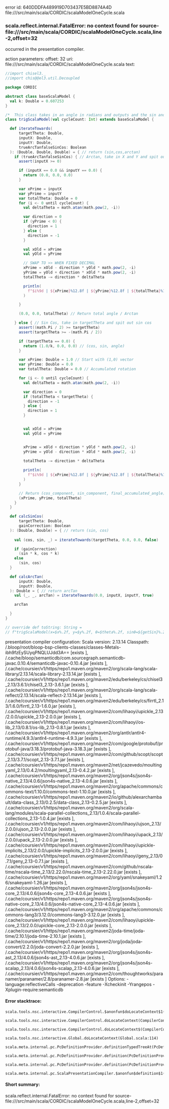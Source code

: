 error id: 640DDDFA489919D703437E5BD8874A4D
file://<WORKSPACE>/src/main/scala/CORDIC/scalaModelOneCycle.scala
### scala.reflect.internal.FatalError: no context found for source-file://<WORKSPACE>/src/main/scala/CORDIC/scalaModelOneCycle.scala,line-2,offset=32

occurred in the presentation compiler.



action parameters:
offset: 32
uri: file://<WORKSPACE>/src/main/scala/CORDIC/scalaModelOneCycle.scala
text:
```scala
//import chisel3._
//import chis@@el3.util.Decoupled

package CORDIC

abstract class baseScalaModel {
  val k: Double = 0.607253
}

/*  This class takes in an angle in radians and outputs and the sin and cosine of the angle*/
class trigScalaModel(val cycleCount: Int) extends baseScalaModel {

  def iterateTowards(
      targetTheta: Double,
      inputX: Double,
      inputY: Double,
      trueArcTanfalseSinCos: Boolean
  ): (Double, Double, Double) = { // return (sin,cos,arctan)
    if (trueArcTanfalseSinCos) { // Arctan, take in X and Y and spit out angle
      assert(inputX >= 0)

      if (inputX == 0.0 && inputY == 0.0) {
        return (0.0, 0.0, 0.0)
      }

      var xPrime = inputX
      var yPrime = inputY
      var totalTheta: Double = 0
      for (i <- 0 until cycleCount) {
        val deltaTheta = math.atan(math.pow(2, -i))

        var direction = 0
        if (yPrime < 0) {
          direction = 1
        } else {
          direction = -1
        }

        val xOld = xPrime
        val yOld = yPrime

        // SWAP TO >> WHEN FIXED DECIMAL
        xPrime = xOld - direction * yOld * math.pow(2, -i)
        yPrime = yOld + direction * xOld * math.pow(2, -i)
        totalTheta -= direction * deltaTheta

        println(
          f"$i%9d | ${xPrime}%12.8f | ${yPrime}%12.8f | ${totalTheta}%12.8f"
        )

      }

      (0.0, 0.0, totalTheta) // Return total angle / Arctan

    } else { // Sin Cos, take in targetTheta and spit out sin cos
      assert((math.Pi / 2) >= targetTheta)
      assert(targetTheta >= -(math.Pi / 2))

      if (targetTheta == 0.0) {
        return (1.0/k, 0.0, 0.0) // (cos, sin, angle)
      }

      var xPrime: Double = 1.0 // Start with (1,0) vector
      var yPrime: Double = 0.0
      var totalTheta: Double = 0.0 // Accumulated rotation

      for (i <- 0 until cycleCount) {
        val deltaTheta = math.atan(math.pow(2, -i))

        var direction = 0
        if (totalTheta < targetTheta) { 
          direction = -1
        } else { 
          direction = 1
        }


        val xOld = xPrime
        val yOld = yPrime


        xPrime = xOld + direction * yOld * math.pow(2, -i)
        yPrime = yOld - direction * xOld * math.pow(2, -i) 
        
        totalTheta -= direction * deltaTheta 

        println(
          f"$i%9d | ${xPrime}%12.8f | ${yPrime}%12.8f | ${totalTheta}%12.8f"
        )
      }

      // Return (cos_component, sin_component, final_accumulated_angle)
      (xPrime, yPrime, totalTheta) 
    }
  }

  def calcSinCos(
      targetTheta: Double,
      gainCorrection: Boolean
  ): (Double, Double) = { // return (sin, cos)
  
    val (cos, sin, _) = iterateTowards(targetTheta, 0.0, 0.0, false)

    if (gainCorrection)
      (sin * k, cos * k)
    else
      (sin, cos)
  }

  def calcArcTan(
      inputX: Double,
      inputY: Double,
  ): Double = { // return arcTan
    val (_, _, arcTan) = iterateTowards(0.0, inputX, inputY, true)

    arcTan

  }
}

// override def toString: String =
// f"trigScalaModel(x=$x%.2f, y=$y%.2f, θ=$theta%.2f, sinθ=${getSin}%.2f, cosθ=${getCos}%.2f, cycles=$cycleCount)"

```


presentation compiler configuration:
Scala version: 2.13.14
Classpath:
<WORKSPACE>/.bloop/root/bloop-bsp-clients-classes/classes-Metals-ibh9fzEySUyqPNQLUJdd3A== [exists ], <HOME>/.cache/bloop/semanticdb/com.sourcegraph.semanticdb-javac.0.10.4/semanticdb-javac-0.10.4.jar [exists ], <HOME>/.cache/coursier/v1/https/repo1.maven.org/maven2/org/scala-lang/scala-library/2.13.14/scala-library-2.13.14.jar [exists ], <HOME>/.cache/coursier/v1/https/repo1.maven.org/maven2/edu/berkeley/cs/chisel3_2.13/3.6.1/chisel3_2.13-3.6.1.jar [exists ], <HOME>/.cache/coursier/v1/https/repo1.maven.org/maven2/org/scala-lang/scala-reflect/2.13.14/scala-reflect-2.13.14.jar [exists ], <HOME>/.cache/coursier/v1/https/repo1.maven.org/maven2/edu/berkeley/cs/firrtl_2.13/1.6.0/firrtl_2.13-1.6.0.jar [exists ], <HOME>/.cache/coursier/v1/https/repo1.maven.org/maven2/com/lihaoyi/upickle_2.13/2.0.0/upickle_2.13-2.0.0.jar [exists ], <HOME>/.cache/coursier/v1/https/repo1.maven.org/maven2/com/lihaoyi/os-lib_2.13/0.8.1/os-lib_2.13-0.8.1.jar [exists ], <HOME>/.cache/coursier/v1/https/repo1.maven.org/maven2/org/antlr/antlr4-runtime/4.9.3/antlr4-runtime-4.9.3.jar [exists ], <HOME>/.cache/coursier/v1/https/repo1.maven.org/maven2/com/google/protobuf/protobuf-java/3.18.3/protobuf-java-3.18.3.jar [exists ], <HOME>/.cache/coursier/v1/https/repo1.maven.org/maven2/com/github/scopt/scopt_2.13/3.7.1/scopt_2.13-3.7.1.jar [exists ], <HOME>/.cache/coursier/v1/https/repo1.maven.org/maven2/net/jcazevedo/moultingyaml_2.13/0.4.2/moultingyaml_2.13-0.4.2.jar [exists ], <HOME>/.cache/coursier/v1/https/repo1.maven.org/maven2/org/json4s/json4s-native_2.13/4.0.6/json4s-native_2.13-4.0.6.jar [exists ], <HOME>/.cache/coursier/v1/https/repo1.maven.org/maven2/org/apache/commons/commons-text/1.10.0/commons-text-1.10.0.jar [exists ], <HOME>/.cache/coursier/v1/https/repo1.maven.org/maven2/io/github/alexarchambault/data-class_2.13/0.2.5/data-class_2.13-0.2.5.jar [exists ], <HOME>/.cache/coursier/v1/https/repo1.maven.org/maven2/org/scala-lang/modules/scala-parallel-collections_2.13/1.0.4/scala-parallel-collections_2.13-1.0.4.jar [exists ], <HOME>/.cache/coursier/v1/https/repo1.maven.org/maven2/com/lihaoyi/ujson_2.13/2.0.0/ujson_2.13-2.0.0.jar [exists ], <HOME>/.cache/coursier/v1/https/repo1.maven.org/maven2/com/lihaoyi/upack_2.13/2.0.0/upack_2.13-2.0.0.jar [exists ], <HOME>/.cache/coursier/v1/https/repo1.maven.org/maven2/com/lihaoyi/upickle-implicits_2.13/2.0.0/upickle-implicits_2.13-2.0.0.jar [exists ], <HOME>/.cache/coursier/v1/https/repo1.maven.org/maven2/com/lihaoyi/geny_2.13/0.7.1/geny_2.13-0.7.1.jar [exists ], <HOME>/.cache/coursier/v1/https/repo1.maven.org/maven2/com/github/nscala-time/nscala-time_2.13/2.22.0/nscala-time_2.13-2.22.0.jar [exists ], <HOME>/.cache/coursier/v1/https/repo1.maven.org/maven2/org/yaml/snakeyaml/1.26/snakeyaml-1.26.jar [exists ], <HOME>/.cache/coursier/v1/https/repo1.maven.org/maven2/org/json4s/json4s-core_2.13/4.0.6/json4s-core_2.13-4.0.6.jar [exists ], <HOME>/.cache/coursier/v1/https/repo1.maven.org/maven2/org/json4s/json4s-native-core_2.13/4.0.6/json4s-native-core_2.13-4.0.6.jar [exists ], <HOME>/.cache/coursier/v1/https/repo1.maven.org/maven2/org/apache/commons/commons-lang3/3.12.0/commons-lang3-3.12.0.jar [exists ], <HOME>/.cache/coursier/v1/https/repo1.maven.org/maven2/com/lihaoyi/upickle-core_2.13/2.0.0/upickle-core_2.13-2.0.0.jar [exists ], <HOME>/.cache/coursier/v1/https/repo1.maven.org/maven2/joda-time/joda-time/2.10.1/joda-time-2.10.1.jar [exists ], <HOME>/.cache/coursier/v1/https/repo1.maven.org/maven2/org/joda/joda-convert/2.2.0/joda-convert-2.2.0.jar [exists ], <HOME>/.cache/coursier/v1/https/repo1.maven.org/maven2/org/json4s/json4s-ast_2.13/4.0.6/json4s-ast_2.13-4.0.6.jar [exists ], <HOME>/.cache/coursier/v1/https/repo1.maven.org/maven2/org/json4s/json4s-scalap_2.13/4.0.6/json4s-scalap_2.13-4.0.6.jar [exists ], <HOME>/.cache/coursier/v1/https/repo1.maven.org/maven2/com/thoughtworks/paranamer/paranamer/2.8/paranamer-2.8.jar [exists ]
Options:
-language:reflectiveCalls -deprecation -feature -Xcheckinit -Yrangepos -Xplugin-require:semanticdb




#### Error stacktrace:

```
scala.tools.nsc.interactive.CompilerControl.$anonfun$doLocateContext$1(CompilerControl.scala:100)
	scala.tools.nsc.interactive.CompilerControl.doLocateContext(CompilerControl.scala:100)
	scala.tools.nsc.interactive.CompilerControl.doLocateContext$(CompilerControl.scala:99)
	scala.tools.nsc.interactive.Global.doLocateContext(Global.scala:114)
	scala.meta.internal.pc.PcDefinitionProvider.definitionTypedTreeAt(PcDefinitionProvider.scala:181)
	scala.meta.internal.pc.PcDefinitionProvider.definition(PcDefinitionProvider.scala:69)
	scala.meta.internal.pc.PcDefinitionProvider.definition(PcDefinitionProvider.scala:17)
	scala.meta.internal.pc.ScalaPresentationCompiler.$anonfun$definition$1(ScalaPresentationCompiler.scala:479)
```
#### Short summary: 

scala.reflect.internal.FatalError: no context found for source-file://<WORKSPACE>/src/main/scala/CORDIC/scalaModelOneCycle.scala,line-2,offset=32